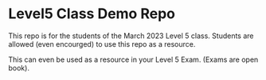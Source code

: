# Level5 Class Demo Repo

This repo is for the students of the March 2023 Level 5 class. Students are allowed (even encourged) to use this repo as a resource. 

This can even be used as a resource in your Level 5 Exam. (Exams are open book).